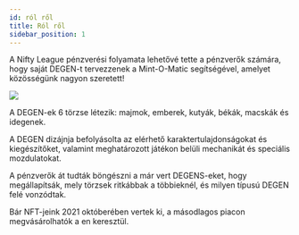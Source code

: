 ```yaml
---
id: ról ről
title: Ról ről
sidebar_position: 1
---
```


A Nifty League pénzverési folyamata lehetővé tette a pénzverők számára, hogy saját DEGEN-t tervezzenek a Mint-O-Matic segítségével, amelyet közösségünk nagyon szeretett!

![](/img/mintomatic.gif)

A DEGEN-ek 6 törzse létezik: majmok, emberek, kutyák, békák, macskák és idegenek.

A DEGEN dizájnja befolyásolta az elérhető karaktertulajdonságokat és kiegészítőket, valamint meghatározott játékon belüli mechanikát és speciális mozdulatokat.

A pénzverők át tudták böngészni a már vert DEGENS-eket, hogy megállapítsák, mely törzsek ritkábbak a többieknél, és milyen típusú DEGEN felé vonzódtak.

Bár NFT-jeink 2021 októberében vertek ki, a másodlagos piacon megvásárolhatók a [](https://opensea.io/collection/niftydegen)en keresztül.
